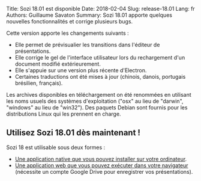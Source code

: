 Title: Sozi 18.01 est disponible
Date: 2018-02-04
Slug: release-18.01
Lang: fr
Authors: Guillaume Savaton
Summary:
    Sozi 18.01 apporte quelques nouvelles fonctionnalités et corrige plusieurs bugs.

Cette version apporte les changements suivants&nbsp;:

* Elle permet de prévisualier les transitions dans l'éditeur de présentations.
* Elle corrige le gel de l'interface utilisateur lors du rechargement d'un document modifié extérieurement.
* Elle s'appuie sur une version plus récente d'Electron.
* Certaines traductions ont été mises à jour (chinois, danois, portugais brésilien, français).

Les archives disponibles en téléchargement on été renommées en utilisant les noms
usuels des systèmes d'exploitation ("osx" au lieu de "darwin", "windows" au lieu de "win32").
Des paquets Debian sont fournis pour les distributions Linux qui les prennent en charge.

Utilisez Sozi 18.01 dès maintenant&nbsp;!
-----------------------------------------

Sozi 18 est utilisable sous deux formes&nbsp;:

* [Une application native que vous pouvez installer sur votre ordinateur](|filename|/pages/fr/install.md).
* [Une application web que vous pouvez exécuter dans votre navigateur](/demo)
  (nécessite un compte Google Drive pour enregistrer vos présentations).
